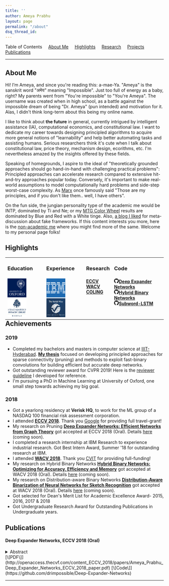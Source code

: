 ```yaml
---
title: ''
author: Ameya Prabhu
layout: page
permalink: "/about"
dsq_thread_id:
---
```

Table of Contents     [About Me](#biography)     [Highlights](#highlights)     [Research](#research)    
 [Projects](#projects)     [Publications](#publications)

---

## <a name="biography" id="biography"></a>About Me

Hi! I’m Ameya, and since you're reading this: a-mae-Ya. "Ameya" is the sanskrit word "अमेय" meaning "Impossible". Just too full of energy as a baby, right? My parents went from "You're impossible" to "You're Ameya". The username was created when in high school, as a battle against the impossible dream of being "Dr. Ameya" (pun intended) and motivation for it. Alas, I didn't think long-term about  this being my online name.

I like to think about **the future** in general, currently intrigued by intelligent assistance (IA), computational economics, and constitutional law. I want to dedicate my career towards designing principled algorithms to acquire more general notions of "learnability" and help better automating tasks and assisting humans. Serious researchers think it's cute when I talk about constitutional law, price theory, mechanism design, ecorithms, etc. I'm nevertheless amazed by the insights offered by these fields.

Speaking of homegrounds, I aspire to the ideal of "theoretically grounded approaches should go hand-in-hand with challenging practical problems": Principled approaches can accelerate research compared to extensive hit-and-try approaches popular today. Conversely, it's important to make real-world assumptions to model computationally hard problems and side-step worst-case complexity. As [Marx](https://en.wikipedia.org/wiki/Groucho_Marx) once famously said "Those are my principles, and if you don't like them.. well, I have others".

On the fun side, the jungian personality type of the academic me would be INTP, dominated by Ti and Ne; or my [MTG Color Wheel](https://medium.com/s/story/the-mtg-color-wheel-c9700a7cf36d) results are dominated by Blue and Red with a White tinge. Also, [a blog I liked](https://www.lesswrong.com/posts/wDP4ZWYLNj7MGXWiW/in-praise-of-fake-frameworks) for meta-discussion about fake frameworks. If this content interests you more, here is the [non-academic me](https://bayesianconspirator.github.io/about/) where you might find more of the same. Welcome to my personal page folks!

## <a name="highlights" id="highlights"></a>Highlights

<table style="border-collapse: collapse; border: none; margin: 0px auto;" width="100%" align='left'> <tr style="border: none;"> <td style="border: none; "><h3>Education</h3></td><td style="border: none; "><h3>Experience</h3></td><td style="border: none; "><h3>Research</h3></td> <td style="border: none; "><h3>Code</h3></td> </tr> <tr> <td style="border: none; "> <img src="https://raw.githubusercontent.com/drimpossible/drimpossible.github.io/master/images/Oxford.png" height="60px" width="60px" /> <img src="https://raw.githubusercontent.com/drimpossible/drimpossible.github.io/master/images/IIITH.png" height="60px" width="60px" /> </td> <td style="border: none; "> <img src="https://raw.githubusercontent.com/drimpossible/drimpossible.github.io/master/images/IBM.png" height="60px" width="60px" /> <img src="https://raw.githubusercontent.com/drimpossible/drimpossible.github.io/master/images/Verisk.jpg" height="60px" width="60px" /></td> <td style="vertical-align: top;"><strong> <a href="http://openaccess.thecvf.com/content_ECCV_2018/papers/Ameya_Prabhu_Deep_Expander_Networks_ECCV_2018_paper.pdf"> ECCV</a><br/> <a href="https://arxiv.org/abs/1804.03867">WACV</a><br/> <a href="https://aclanthology.info/papers/C16-1234/c16-1234">COLING</a><br/><br/> </strong></td> <td style="vertical-align: top;"><strong>
<a href="https://github.com/drimpossible/Deep-Expander-Networks"><img src="https://raw.githubusercontent.com/drimpossible/drimpossible.github.io/master/images/github.png" height="15px" width="15px">Deep Expander Networks</a><br/>
<a href="https://github.com/erilyth/HybridBinaryNetworks-WACV18"><img src="https://raw.githubusercontent.com/drimpossible/drimpossible.github.io/master/images/github.png" height="15px" width="15px">Hybrid Binary Networks</a><br/>
<a href="https://github.com/drimpossible/Sub-word-LSTM"><img src="https://raw.githubusercontent.com/drimpossible/drimpossible.github.io/master/images/github.png" height="15px" width="15px">Subword-LSTM</a><br/>
</strong></td>
</tr>
</table>

## <a name="achievements" id="achievements"></a>Achievements

### 2019

* Completed my bachelors and masters in computer science at [IIIT-Hyderabad](http://www.iiit.ac.in). [**My thesis**](https://researchweb.iiit.ac.in/~ameya.prabhu/documents/Final_Thesis_V2.pdf) focused on developing principled approaches for sparse connectivity (pruning) and methods to exploit fast-binary convolutions for building efficient but accurate deep networks.
* Got outstanding reviewer award for CVPR 2019! Here is the [reviewer guideline](/blog/life/reviewing_for_dummies/) I developed for reference.
* I'm pursuing a PhD in Machine Learning at University of Oxford, one small step towards achieving my big goal.

### 2018

* Got a yearlong residency at **Verisk HQ**, to work for the ML group of a NASDAQ 100 financial risk assessment corporation.
* I attended [**ECCV 2018**](https://eccv2018.org/). Thank you [Google](https://ai.google/research/) for providing full travel-grant!
* My research on Pruning [**Deep Expander Networks: Efficient Networks from Graph Theory**](http://openaccess.thecvf.com/content_ECCV_2018/papers/Ameya_Prabhu_Deep_Expander_Networks_ECCV_2018_paper.pdf) got accepted at ECCV 2018 (Oral). Details [here]() (coming soon).
* I completed a research internship at IBM Research to experience industrial research. Got Best Intern Award, Summer '18 for outstanding research at IBM.
* I attended [**WACV 2018**](http://wacv18.wacv.net/). Thank you [CVIT](http://cvit.iiit.ac.in/) for providing full-funding!
* My research on Hybrid Binary Networks [**Hybrid Binary Networks: Optimizing for Accuracy, Efficiency and Memory**](https://arxiv.org/abs/1804.03867) got accepted at WACV 2018 (Oral). Details [here]() (coming soon).
* My research on Distribution-aware Binary Networks [**Distribution-Aware Binarization of Neural Networks for Sketch Recognition**](https://arxiv.org/abs/1804.02941) got accepted at WACV 2018 (Oral). Details [here]() (coming soon).
* Got selected for Dean's Merit List for Academic Excellence Award- 2015, 2016, 2017 & 2018
* Got Undergraduate Research Award for Outstanding Publications in Undergraduate years.

## <a name="publications" id="publications"> Publications

#### Deep Expander Networks, ECCV 2018 (Oral)
<details> <summary><a>Abstract</a></summary>
Efficient CNN designs like ResNets and DenseNet were proposed to improve accuracy vs efficiency trade-offs. They essentially increased the connectivity, allowing efficient information flow across layers. Inspired by these techniques, we propose to model connections between filters of a CNN using graphs which are simultaneously sparse and well connected. Sparsity results in efficiency while well connectedness can preserve the expressive power of the CNNs. We use a well-studied class of graphs from theoretical computer science that satisfies these properties known as Expander graphs. Expander graphs are used to model connections between filters in CNNs to design networks called X-Nets. We present two guarantees on the connectivity of X-Nets: Each node influences every node in a layer in logarithmic steps, and the number of paths between two sets of nodes is proportional to the product of their sizes. We also propose efficient training and inference algorithms, making it possible to train deeper and wider X-Nets effectively.
Expander based models give a 4% improvement in accuracy on MobileNet over grouped convolutions, a popular technique, which has the same sparsity but worse connectivity. X-Nets give better performance trade-offs than the original ResNet and DenseNet-BC architectures. We achieve model sizes comparable to state-of-the-art pruning techniques using our simple architecture design, without any pruning. We hope that this work motivates other approaches to utilize results from graph theory to develop efficient network architectures.
</details>
[\[PDF\]](http://openaccess.thecvf.com/content_ECCV_2018/papers/Ameya_Prabhu_Deep_Expander_Networks_ECCV_2018_paper.pdf) [\[Code\]](https://github.com/drimpossible/Deep-Expander-Networks)

---
